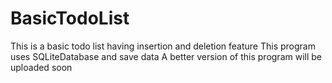 # BasicTodoList
This is a basic todo list having insertion and deletion feature
This program uses SQLiteDatabase and save data
A better version of this program will be uploaded soon
